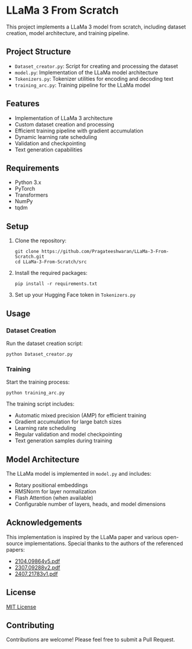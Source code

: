 # LLaMa 3 From Scratch

This project implements a LLaMa 3 model from scratch, including dataset creation, model architecture, and training pipeline.

## Project Structure

- `Dataset_creator.py`: Script for creating and processing the dataset
- `model.py`: Implementation of the LLaMa model architecture
- `Tokenizers.py`: Tokenizer utilities for encoding and decoding text
- `training_arc.py`: Training pipeline for the LLaMa model

## Features

- Implementation of LLaMa 3 architecture
- Custom dataset creation and processing
- Efficient training pipeline with gradient accumulation
- Dynamic learning rate scheduling
- Validation and checkpointing
- Text generation capabilities

## Requirements

- Python 3.x
- PyTorch
- Transformers
- NumPy
- tqdm

## Setup

1. Clone the repository:
   ```
   git clone https://github.com/Pragateeshwaran/LLaMa-3-From-Scratch.git
   cd LLaMa-3-From-Scratch/src
   ```

2. Install the required packages:
   ```
   pip install -r requirements.txt
   ```

3. Set up your Hugging Face token in `Tokenizers.py`

## Usage

### Dataset Creation

Run the dataset creation script:

```
python Dataset_creator.py
```

### Training

Start the training process:

```
python training_arc.py
```

The training script includes:
- Automatic mixed precision (AMP) for efficient training
- Gradient accumulation for large batch sizes
- Learning rate scheduling
- Regular validation and model checkpointing
- Text generation samples during training

## Model Architecture

The LLaMa model is implemented in `model.py` and includes:
- Rotary positional embeddings
- RMSNorm for layer normalization
- Flash Attention (when available)
- Configurable number of layers, heads, and model dimensions

## Acknowledgements

This implementation is inspired by the LLaMa paper and various open-source implementations. Special thanks to the authors of the referenced papers:

- [2104.09864v5.pdf](https://arxiv.org/abs/2104.09864v5)
- [2307.09288v2.pdf](https://arxiv.org/abs/2307.09288v2)
- [2407.21783v1.pdf](https://arxiv.org/abs/2407.21783v1)

## License

[MIT License](LICENSE)

## Contributing

Contributions are welcome! Please feel free to submit a Pull Request.
 